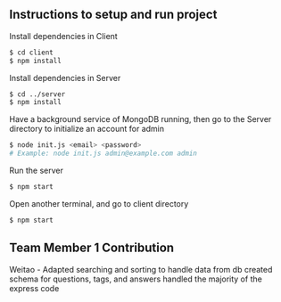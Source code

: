 ## Instructions to setup and run project
Install dependencies in Client
```bash
$ cd client
$ npm install
```
Install dependencies in Server
```bash
$ cd ../server
$ npm install
```
Have a background service of MongoDB running, then go to
the Server directory to initialize an account for admin
```bash
$ node init.js <email> <password>
# Example: node init.js admin@example.com admin
```
Run the server
```bash
$ npm start
```
Open another terminal, and go to client directory
```bash
$ npm start
```
## Team Member 1 Contribution
Weitao - 
Adapted searching and sorting to handle data from db
created schema for questions, tags, and answers
handled the majority of the express code
